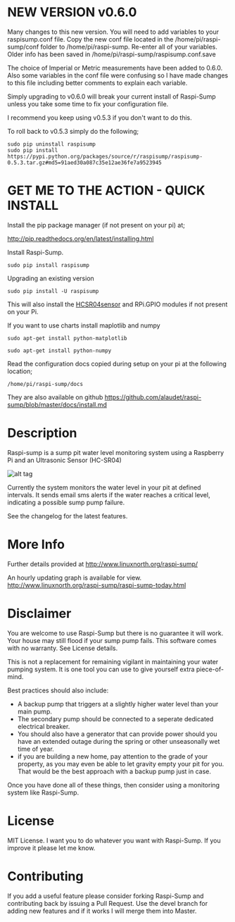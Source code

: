 NEW VERSION v0.6.0
==================

Many changes to this new version.  You will need to add variables to your raspisump.conf
file.  Copy the new conf file located in the /home/pi/raspi-sump/conf folder to
/home/pi/raspi-sump.  Re-enter all of your variables.  Older info has been saved in
/home/pi/raspi-sump/raspisump.conf.save

The choice of Imperial or Metric measurements have been added to 0.6.0.
Also some variables in the conf file were confusing so I have made changes to this file
including better comments to explain each variable.

Simply upgrading to v0.6.0 will break your current install of Raspi-Sump
unless you take some time to fix your configuration file.

I recommend you keep using v0.5.3 if you don't want to do this.

To roll back to v0.5.3 simply do the following;

    sudo pip uninstall raspisump
    sudo pip install https://pypi.python.org/packages/source/r/raspisump/raspisump-0.5.3.tar.gz#md5=91aed30a087c35e12ae36fe7a9523945


GET ME TO THE ACTION - QUICK INSTALL
====================================
Install the pip package manager (if not present on your pi) at;

http://pip.readthedocs.org/en/latest/installing.html

Install Raspi-Sump.

    sudo pip install raspisump

Upgrading an existing version


    sudo pip install -U raspisump

This will also install the [HCSR04sensor](https://github.com/alaudet/hcsr04sensor) and  RPi.GPIO modules if not present on your Pi.

If you want to use charts install maplotlib and numpy

    sudo apt-get install python-matplotlib

    sudo apt-get install python-numpy

Read the configuration docs copied during setup on your pi at the following location;

    /home/pi/raspi-sump/docs

They are also available on github https://github.com/alaudet/raspi-sump/blob/master/docs/install.md


Description
===========
Raspi-sump is a sump pit water level monitoring system using a Raspberry Pi and an 
Ultrasonic Sensor (HC-SR04)


![alt tag](http://www.linuxnorth.org/raspi-sump/images/raspi-chart.png)


Currently the system monitors the water level in your pit at defined intervals. It sends
email sms alerts if the water reaches a critical level, indicating a possible sump pump failure.

See the changelog for the latest features.

More Info
=========
Further details provided at http://www.linuxnorth.org/raspi-sump/

An hourly updating graph is available for view.
http://www.linuxnorth.org/raspi-sump/raspi-sump-today.html

Disclaimer
==========
You are welcome to use Raspi-Sump but there is no guarantee it will work. Your house may still flood if your sump pump fails. This software comes with no warranty. See License details.

This is not a replacement for remaining vigilant in maintaining your water pumping system. It is one tool you can use to give yourself extra piece-of-mind.

Best practices should also include:

* A backup pump that triggers at a slightly higher water level than your main pump.
* The secondary pump should be connected to a seperate dedicated electrical breaker. 
* You should also have a generator that can provide power should you have an extended outage during the spring or other unseasonally wet time of year.
* if you are building a new home, pay attention to the grade of your property, as you may even be able to let gravity empty your pit for you.  That would be the best approach with a backup pump just in case. 

Once you have done all of these things, then consider using a monitoring system like Raspi-Sump.

License
=======
MIT License.  I want you to do whatever you want with Raspi-Sump.  If you
improve it please let me know.

Contributing
============
If you add a useful feature please consider forking Raspi-Sump and contributing
back by issuing a Pull Request.   Use the devel branch for adding new features
and if it works I will merge them into Master.
